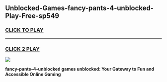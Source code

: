 
## Unblocked-Games-fancy-pants-4-unblocked-Play-Free-sp549
<h3>
<a href="https://premium76.site?title=fancy-pants-4-unblocked&ref=23A">CLICK TO PLAY</a></h3>
<hr>

<h3>
<a href="https://premium76.site?title=fancy-pants-4-unblocked&ref=23A">CLICK 2 PLAY</a>
  
</h3>

<a href="https://premium76.site?title=fancy-pants-4-unblocked&ref=23A"><img src="https://clearcache.store/games.png"></a>


**fancy-pants-4-unblocked games unblocked: Your Gateway to Fun and Accessible Online Gaming**
